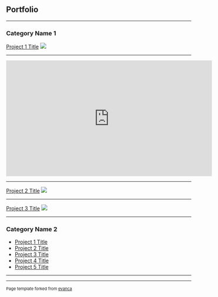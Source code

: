 ## Portfolio

---

### Category Name 1 

[Project 1 Title](/sample_page)
<img src="images/dummy_thumbnail.jpg?raw=true"/>
 
---

<iframe width="560" height="315" src="https://www.youtube.com/embed/W1bVpep5w4c" frameborder="0" allow="accelerometer; autoplay; encrypted-media; gyroscope; picture-in-picture" allowfullscreen></iframe>


---
[Project 2 Title](/pdf/sample_presentation.pdf)
<img src="images/dummy_thumbnail.jpg?raw=true"/>

---
[Project 3 Title](http://example.com/)
<img src="images/dummy_thumbnail.jpg?raw=true"/>

---

### Category Name 2

- [Project 1 Title](http://example.com/)
- [Project 2 Title](http://example.com/)
- [Project 3 Title](http://example.com/)
- [Project 4 Title](http://example.com/)
- [Project 5 Title](http://example.com/)

---




---
<p style="font-size:11px">Page template forked from <a href="https://github.com/evanca/quick-portfolio">evanca</a></p>
<!-- Remove above link if you don't want to attibute -->
